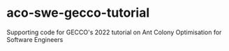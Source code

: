 # aco-swe-gecco-tutorial
Supporting code for GECCO's 2022 tutorial on Ant Colony Optimisation for Software Engineers
